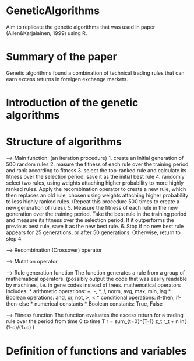 # GeneticAlgorithms
Aim to replicate the genetic algorithms that was used in paper (Allen&Karjalainen, 1999) using R. 

# Summary of the paper
Genetic algorithms found a combination of technical trading rules that can earn excess returns in foreigen exchange markets. 

# Introduction of the genetic algorithms

# Structure of algorithms
--> Main function: (an iteration procedure)
      1. create an initial generation of 500 random rules
      2. masure the fitness of each rule over the training period and rank according to fitness
      3. select the top-ranked rule and calculate its fitness over the selection period. save it as the initial best rule
      4. randomly select two rules, using weights attaching higher probability to more highly ranked rules. Apply the recombination operator to create a new rule, which then replaces an old rule, chosen using weights attaching higher probability to less highly ranked rules. (Repeat this procedure 500 times to create a new generation of rules).
      5. Measure the fitness of each rule in the new generation over the training period. Take the best rule in the training period and measure its fitness over the selection period. If it outperforms the previous best rule, save it as the new best rule. 
      6. Stop if no new best rule appears for 25 generations, or after 50 generations. Otherwise, return to step 4
      
      
--> Recombination (Crossover) operator
    


--> Mutation operator


--> Rule generation function
    The function generates a rule from a group of mathematical operators.
    (possibly output the code that was easily readable by machines, i.e. in gene codes instead of trees. 
    mathematical operators includes:
      * arithmetic operations: +, -, *, /, norm, avg, max, min, lag
      * Boolean operations: and, or, not, >, <
      * conditional operations: if-then, if-then-else
      * numerical constants
      * Boolean constants: True, False

--> Fitness function
    The function evaluates the excess return for a trading rule over the period from time 0 to time T
    r = sum_{t=0}^{T-1} z_t r_t + n ln( (1-c)/(1+c) )

# Definition of functions and variables

# 
